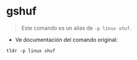 # gshuf

> Este comando es un alias de `-p linux shuf`.

- Ve documentación del comando original:

`tldr -p linux shuf`
